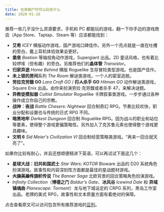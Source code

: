 ```yaml
---
title: 在家躺尸时可以玩些什么
date: 2020-01-28
---
```


推荐一些几乎没什么资源要求，手机和 PC 都能玩的游戏，翻一下你手边的游戏商店（App Store、Taptap、Steam 等）应该都能找到：

- **艾希** _ICEY_ 横版动作游戏，国产游戏口碑佳作。另外一个亮点就是一直在吐槽的旁白，戴上耳机体验效果会更好。
- **堡垒** _Bastion_ 等轴视角动作游戏，Supergiant 出品。2D 童话风格，也有着比较啰嗦（但有趣）的旁白。另推荐他们的**晶体管** _Transistor_。
- **归家异途** _Home Behind_ 横版 Roguelike 生存冒险类型游戏。也是国产佳作。
- **未上锁的房间**系列 _The Room_ 解谜类游戏，一个人的密室逃脱。
- **劳拉克劳馥 GO** _Lara Croft GO_ / **~~打人~~杀手 GO** _Hitman GO_ 动作解谜类游戏，Square Enix 出品。由你来扮演劳拉·克劳馥或者杀手 47，来解决谜题。
- **异教徒模拟器** _Cultist Simulator_ Roguelike 卡牌叙事类游戏。一步步通过各种操作成立你自己的宗教。
- **战神：夜战** _Battle Chasers: Nightwar_ 回合制奇幻 RPG。节奏比较欢快，职业分配和设置也与传统的日式 RPG 不同。
- **暗黑地牢** _Darkest Dungeon_ 回合制 Roguelike RPG。因为战斗的职业和站位等要素，使得整个游戏更偏策略性。另外加入了克苏鲁元素也使得整个游戏更具趣味。
- **文明 6** _Sid Meier's Civilization VI_ 回合制经营策略类游戏。“再来一回合就天亮了”。

如果你比较有耐心，并且还想顺便精进下英语，可以再试试下面这几个：

- **星球大战：旧共和国武士** _Star Wars: KOTOR_ Bioware 出品的 D20 系统角色扮演游戏。故事性和内容深刻性方面都是最佳的星战题材游戏。
- **~~大旗英雄传~~旗帜传说** _The Banner Saga_ 北欧背景的回合策略角色扮演游戏。
- _Infinity Collection_（**博德之门** _Baldur's Gate_、**冰风谷** _Icewind Dale_ 和 **异域镇魂曲** _Planescape: Torment_）龙与地下城设定的 CRPG 系列，黑岛工作室出品。老牌的美式 RPG，故事性和文本质量方面有着绝对的保障。

点击查看原文可以访问包含所有推荐游戏的[豆列](https://www.douban.com/doulist/122835720/ "豆列")。
